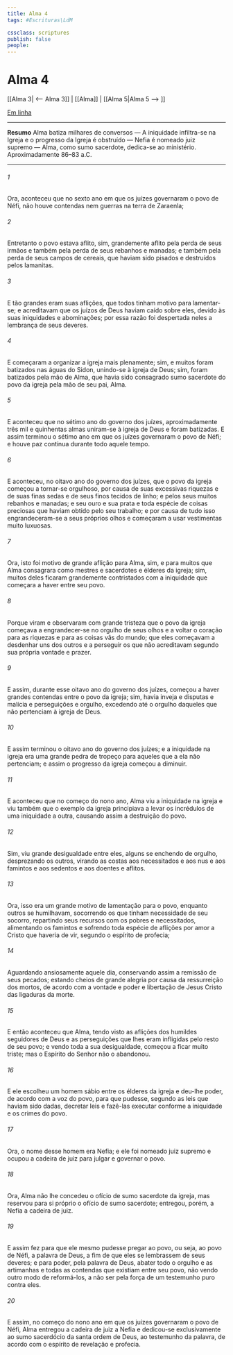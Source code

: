```yaml
---
title: Alma 4
tags: #Escrituras\LdM

cssclass: scriptures
publish: false
people:
---
```


# Alma 4
[[Alma 3| <-- Alma 3]] | [[Alma]] | [[Alma 5|Alma 5 --> ]]

[Em linha](https://churchofjesuschrist.org/study/scriptures/bofm/alma/4?lang=por)

---
__Resumo__
Alma batiza milhares de conversos — A iniquidade infiltra-se na Igreja e o progresso da Igreja é obstruído — Nefia é nomeado juiz supremo — Alma, como sumo sacerdote, dedica-se ao ministério. Aproximadamente 86–83 a.C.

---
###### 1 
Ora, aconteceu que no sexto ano em que os juízes governaram o povo de Néfi, não houve contendas nem guerras na terra de Zaraenla;

###### 2 
Entretanto o povo estava aflito, sim, grandemente aflito pela perda de seus irmãos e também pela perda de seus rebanhos e manadas; e também pela perda de seus campos de cereais, que haviam sido pisados e destruídos pelos lamanitas.

###### 3 
E tão grandes eram suas aflições, que todos tinham motivo para lamentar-se; e acreditavam que os juízos de Deus haviam caído sobre eles, devido às suas iniquidades e abominações; por essa razão foi despertada neles a lembrança de seus deveres.

###### 4 
E começaram a organizar a igreja mais plenamente; sim, e muitos foram batizados nas águas do Sidon, unindo-se à igreja de Deus; sim, foram batizados pela mão de Alma, que havia sido consagrado sumo sacerdote do povo da igreja pela mão de seu pai, Alma.

###### 5 
E aconteceu que no sétimo ano do governo dos juízes, aproximadamente três mil e quinhentas almas uniram-se à igreja de Deus e foram batizadas. E assim terminou o sétimo ano em que os juízes governaram o povo de Néfi; e houve paz contínua durante todo aquele tempo.

###### 6 
E aconteceu, no oitavo ano do governo dos juízes, que o povo da igreja começou a tornar-se orgulhoso, por causa de suas excessivas riquezas e de suas finas sedas e de seus finos tecidos de linho; e pelos seus muitos rebanhos e manadas; e seu ouro e sua prata e toda espécie de coisas preciosas que haviam obtido pelo seu trabalho; e por causa de tudo isso engrandeceram-se a seus próprios olhos e começaram a usar vestimentas muito luxuosas.

###### 7 
Ora, isto foi motivo de grande aflição para Alma, sim, e para muitos que Alma consagrara como mestres e sacerdotes e élderes da igreja; sim, muitos deles ficaram grandemente contristados com a iniquidade que começara a haver entre seu povo.

###### 8 
Porque viram e observaram com grande tristeza que o povo da igreja começava a engrandecer-se no orgulho de seus olhos e a voltar o coração para as riquezas e para as coisas vãs do mundo; que eles começavam a desdenhar uns dos outros e a perseguir os que não acreditavam segundo sua própria vontade e prazer.

###### 9 
E assim, durante esse oitavo ano do governo dos juízes, começou a haver grandes contendas entre o povo da igreja; sim, havia inveja e disputas e malícia e perseguições e orgulho, excedendo até o orgulho daqueles que não pertenciam à igreja de Deus.

###### 10 
E assim terminou o oitavo ano do governo dos juízes; e a iniquidade na igreja era uma grande pedra de tropeço para aqueles que a ela não pertenciam; e assim o progresso da igreja começou a diminuir.

###### 11 
E aconteceu que no começo do nono ano, Alma viu a iniquidade na igreja e viu também que o exemplo da igreja principiava a levar os incrédulos de uma iniquidade a outra, causando assim a destruição do povo.

###### 12 
Sim, viu grande desigualdade entre eles, alguns se enchendo de orgulho, desprezando os outros, virando as costas aos necessitados e aos nus e aos famintos e aos sedentos e aos doentes e aflitos.

###### 13 
Ora, isso era um grande motivo de lamentação para o povo, enquanto outros se humilhavam, socorrendo os que tinham necessidade de seu socorro, repartindo seus recursos com os pobres e necessitados, alimentando os famintos e sofrendo toda espécie de aflições por amor a Cristo que haveria de vir, segundo o espírito de profecia;

###### 14 
Aguardando ansiosamente aquele dia, conservando assim a remissão de seus pecados; estando cheios de grande alegria por causa da ressurreição dos mortos, de acordo com a vontade e poder e libertação de Jesus Cristo das ligaduras da morte.

###### 15 
E então aconteceu que Alma, tendo visto as aflições dos humildes seguidores de Deus e as perseguições que lhes eram infligidas pelo resto de seu povo; e vendo toda a sua desigualdade, começou a ficar muito triste; mas o Espírito do Senhor não o abandonou.

###### 16 
E ele escolheu um homem sábio entre os élderes da igreja e deu-lhe poder, de acordo com a voz do povo, para que pudesse, segundo as leis que haviam sido dadas, decretar leis e fazê-las executar conforme a iniquidade e os crimes do povo.

###### 17 
Ora, o nome desse homem era Nefia; e ele foi nomeado juiz supremo e ocupou a cadeira de juiz para julgar e governar o povo.

###### 18 
Ora, Alma não lhe concedeu o ofício de sumo sacerdote da igreja, mas reservou para si próprio o ofício de sumo sacerdote; entregou, porém, a Nefia a cadeira de juiz.

###### 19 
E assim fez para que ele mesmo pudesse pregar ao povo, ou seja, ao povo de Néfi, a palavra de Deus, a fim de que eles se lembrassem de seus deveres; e para poder, pela palavra de Deus, abater todo o orgulho e as artimanhas e todas as contendas que existiam entre seu povo, não vendo outro modo de reformá-los, a não ser pela força de um testemunho puro contra eles.

###### 20 
E assim, no começo do nono ano em que os juízes governaram o povo de Néfi, Alma entregou a cadeira de juiz a Nefia e dedicou-se exclusivamente ao sumo sacerdócio da santa ordem de Deus, ao testemunho da palavra, de acordo com o espírito de revelação e profecia.


